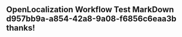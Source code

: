 <properties
ms.topic="hero-topic1"
ms.test1="hero-topic"
ms.test2="test"/>

## OpenLocalization Workflow Test MarkDown d957bb9a-a854-42a8-9a08-f6856c6eaa3b thanks!
